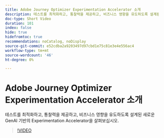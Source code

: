 ```yaml
---
title: Adobe Journey Optimizer Experimentation Accelerator 소개
description: 테스트를 최적화하고, 통찰력을 제공하고, 비즈니스 영향을 유도하도록 설계된 새로운 GenAI 기반의 Experimentation Accelerator을 살펴보십시오.
doc-type: Short Video
duration: 101
index: false
hide: true
hidefromtoc: true
recommendations: noCatalog, noDisplay
source-git-commit: e52cdba2a9203497d97cbd1e75c81e3e4e556ac4
workflow-type: tm+mt
source-wordcount: '46'
ht-degree: 0%

---
```



# Adobe Journey Optimizer Experimentation Accelerator 소개

테스트를 최적화하고, 통찰력을 제공하고, 비즈니스 영향을 유도하도록 설계된 새로운 GenAI 기반의 Experimentation Accelerator을 살펴보십시오.

<!-- 62_S531_3442531_100_introducing-the-adobe-journey-optimizer-experimentation-accelerator -->
>[!VIDEO](https://video.tv.adobe.com/v/3458230/?learn=on&enablevpops=true)
